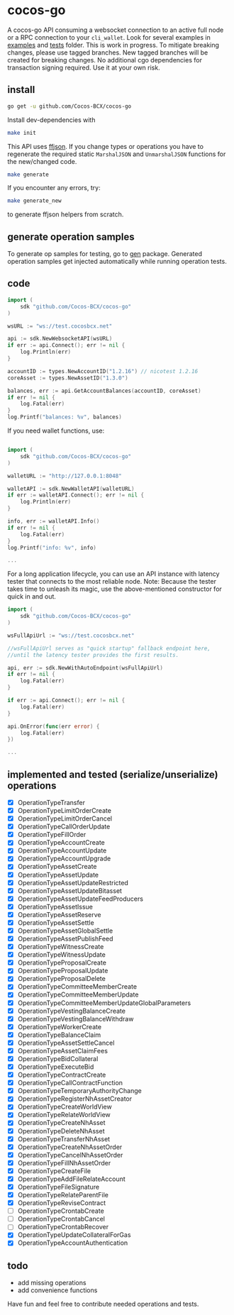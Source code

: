 # cocos-go

A cocos-go API consuming a websocket connection to an active full node or a RPC connection to your `cli_wallet`. 
Look for several examples in [examples](/examples) and [tests](/tests) folder. This is work in progress. To mitigate breaking changes, please use tagged branches. New tagged branches will be created for breaking changes. No additional cgo dependencies for transaction signing required. Use it at your own risk. 

## install

```bash
go get -u github.com/Cocos-BCX/cocos-go
```

Install dev-dependencies with

```bash
make init
```

This API uses [ffjson](https://github.com/pquerna/ffjson). 
If you change types or operations you have to regenerate the required static `MarshalJSON` and `UnmarshalJSON` functions for the new/changed code.

```bash
make generate
```

If you encounter any errors, try: 

```bash
make generate_new
```

to generate ffjson helpers from scratch.

## generate operation samples
To generate op samples for testing, go to [gen](/gen) package.
Generated operation samples get injected automatically while running operation tests.

## code

```go
import (
	sdk "github.com/Cocos-BCX/cocos-go"
)

wsURL := "ws://test.cocosbcx.net"

api := sdk.NewWebsocketAPI(wsURL)
if err := api.Connect(); err != nil {
	log.Println(err)
}

accountID := types.NewAccountID("1.2.16") // nicotest 1.2.16
coreAsset := types.NewAssetID("1.3.0")

balances, err := api.GetAccountBalances(accountID, coreAsset)
if err != nil {
	log.Fatal(err)
}
log.Printf("balances: %v", balances)
```

If you need wallet functions, use:

```go

import (
	sdk "github.com/Cocos-BCX/cocos-go"
)

walletURL := "http://127.0.0.1:8048"

walletAPI := sdk.NewWalletAPI(walletURL)
if err := walletAPI.Connect(); err != nil {
	log.Println(err)
}

info, err := walletAPI.Info()
if err != nil {
	log.Fatal(err)
}
log.Printf("info: %v", info)

...
```

For a long application lifecycle, you can use an API instance with latency tester that connects to the most reliable node.
Note: Because the tester takes time to unleash its magic, use the above-mentioned constructor for quick in and out.

```go
import (
	sdk "github.com/Cocos-BCX/cocos-go"
)

wsFullApiUrl := "ws://test.cocosbcx.net"

//wsFullApiUrl serves as "quick startup" fallback endpoint here, 
//until the latency tester provides the first results.

api, err := sdk.NewWithAutoEndpoint(wsFullApiUrl)
if err != nil {
	log.Fatal(err)
}

if err := api.Connect(); err != nil {
	log.Fatal(err)
}

api.OnError(func(err error) {
	log.Fatal(err)
})

...
```

## implemented and tested (serialize/unserialize) operations

- [x] OperationTypeTransfer                              
- [x] OperationTypeLimitOrderCreate                      
- [x] OperationTypeLimitOrderCancel                      
- [x] OperationTypeCallOrderUpdate                       
- [x] OperationTypeFillOrder                             
- [x] OperationTypeAccountCreate                         
- [x] OperationTypeAccountUpdate                         
- [x] OperationTypeAccountUpgrade                        
- [x] OperationTypeAssetCreate                           
- [x] OperationTypeAssetUpdate                           
- [x] OperationTypeAssetUpdateRestricted                 
- [x] OperationTypeAssetUpdateBitasset                   
- [x] OperationTypeAssetUpdateFeedProducers              
- [x] OperationTypeAssetIssue                            
- [x] OperationTypeAssetReserve                          
- [x] OperationTypeAssetSettle                           
- [x] OperationTypeAssetGlobalSettle                     
- [x] OperationTypeAssetPublishFeed                      
- [x] OperationTypeWitnessCreate                         
- [x] OperationTypeWitnessUpdate                         
- [x] OperationTypeProposalCreate                        
- [x] OperationTypeProposalUpdate                        
- [x] OperationTypeProposalDelete                        
- [x] OperationTypeCommitteeMemberCreate                 
- [x] OperationTypeCommitteeMemberUpdate                 
- [x] OperationTypeCommitteeMemberUpdateGlobalParameters  
- [x] OperationTypeVestingBalanceCreate                  
- [x] OperationTypeVestingBalanceWithdraw                
- [x] OperationTypeWorkerCreate                          
- [x] OperationTypeBalanceClaim                          
- [x] OperationTypeAssetSettleCancel                     
- [x] OperationTypeAssetClaimFees                        
- [x] OperationTypeBidCollateral                         
- [x] OperationTypeExecuteBid                            
- [x] OperationTypeContractCreate                        
- [x] OperationTypeCallContractFunction                  
- [x] OperationTypeTemporaryAuthorityChange              
- [x] OperationTypeRegisterNhAssetCreator                
- [x] OperationTypeCreateWorldView                       
- [x] OperationTypeRelateWorldView                       
- [x] OperationTypeCreateNhAsset                         
- [x] OperationTypeDeleteNhAsset                         
- [x] OperationTypeTransferNhAsset                       
- [x] OperationTypeCreateNhAssetOrder                    
- [x] OperationTypeCancelNhAssetOrder                    
- [x] OperationTypeFillNhAssetOrder                      
- [x] OperationTypeCreateFile                            
- [x] OperationTypeAddFileRelateAccount                  
- [x] OperationTypeFileSignature                         
- [x] OperationTypeRelateParentFile                      
- [x] OperationTypeReviseContract                        
- [ ] OperationTypeCrontabCreate                         
- [ ] OperationTypeCrontabCancel                         
- [ ] OperationTypeCrontabRecover                        
- [x] OperationTypeUpdateCollateralForGas                
- [x] OperationTypeAccountAuthentication                 

## todo   
* add missing operations   
* add convenience functions   

Have fun and feel free to contribute needed operations and tests.   